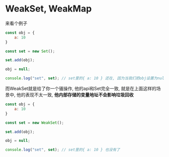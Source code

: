 # WeakSet, WeakMap

来看个例子

```js
const obj = {
    a: 10
}

const set = new Set();

set.add(obj);

obj = null;

console.log("set", set); // set里的{ a: 10 } 还在, 因为当我们把obj设置为null以后, obj这个变量不指向{ a: 10 }了， 但是别忘了, 塞进set的时候, 是把这个地址{a: 10} 塞进去了, 那set可就还攥着哪
```

而WeakSet就是给了你一个骚操作, 他的api和Set完全一致, 就是在上面这样的场景中, 他的表现不太一致, **他内部存储的变量地址不会影响垃圾回收**

```js
const obj = {
    a: 10
}

const set = new WeakSet();

set.add(obj);

obj = null;

console.log("set", set); // set里的{ a: 10 } 也没有了
```
